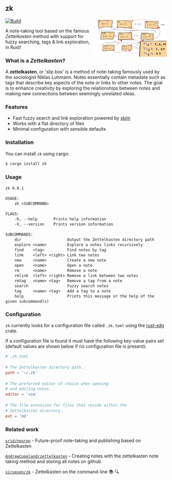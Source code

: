## zk

<img align="right" width="225" height="120" src="./assets/zk.png">

[![Build](https://github.com/terror/zk/actions/workflows/build.yaml/badge.svg?branch=master)](https://github.com/terror/zk/actions/workflows/build.yaml)

A note-taking tool based on the famous *Zettelkasten* method with support for
fuzzy searching, tags & link exploration, in Rust!

### What is a *Zettelkasten*?

A **zettelkasten**, or 'slip box' is a method of note-taking famously used by
the sociologist Niklas Luhmann. Notes essentially contain metadata such as tags
that describe key aspects of the note or links to other notes. The goal is to
enhance creativity by exploring the relationships between notes and
making new connections between seemingly unrelated ideas.

### Features
- Fast fuzzy search and link exploration powered by [skim](https://github.com/lotabout/skim)
- Works with a flat directory of files
- Minimal configuration with sensible defaults

### Installation

You can install `zk` using cargo:
```bash
$ cargo install zk
```

### Usage

```
zk 0.0.1

USAGE:
    zk <SUBCOMMAND>

FLAGS:
    -h, --help       Prints help information
    -V, --version    Prints version information

SUBCOMMANDS:
    dir                    Output the Zettelkasten directory path
    explore <name>         Explore a notes links recursively
    find    <tag>          Find notes by tag
    link    <left> <right> Link two notes
    new     <name>         Create a new note
    open    <name>         Open a note
    rm      <name>         Remove a note
    rmlink  <left> <right> Remove a link between two notes
    rmtag   <name> <tag>   Remove a tag from a note
    search                 Fuzzy search notes
    tag     <name> <tag>   Add a tag to a note
    help                   Prints this message or the help of the given subcommand(s)
```

### Configuration

`zk` currently looks for a configuration file called `.zk.toml` using the
[rust-xdg](https://github.com/whitequark/rust-xdg) crate.

If a configuration file is found it must have the following key-value pairs
set (default values are shown below if no configuration file is present):

```toml
# .zk.toml

# The Zettelkasten directory path.
path = '~/.zk'

# The preferred editor of choice when opening
# and editing notes.
editor = 'vim'

# The file extension for files that reside within the
# Zettelkasten directory.
ext = 'md'
```

### Related work
[`srid/neuron`](https://github.com/srid/neuron) - Future-proof note-taking and publishing based on Zettelkasten

[`AndrewCopeland/zettelkasten`](https://github.com/AndrewCopeland/zettelkasten) - Creating notes with the zettelkasten note taking method and storing all notes on github

[`sirupsen/zk`](https://github.com/sirupsen/zk) - Zettelkasten on the command-line 📚 🔍
